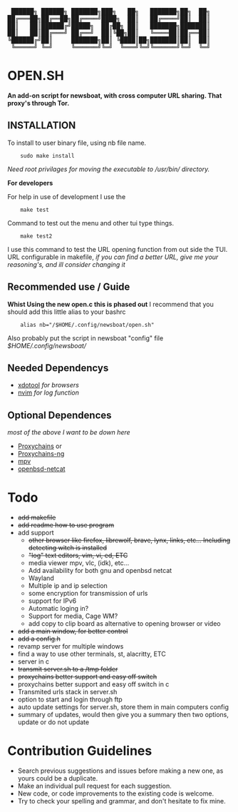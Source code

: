 <pre>
 ██████╗ ██████╗ ███████╗███╗   ██╗   ███████╗██╗  ██╗ 
██╔═══██╗██╔══██╗██╔════╝████╗  ██║   ██╔════╝██║  ██║
██║   ██║██████╔╝█████╗  ██╔██╗ ██║   ███████╗███████║
██║   ██║██╔═══╝ ██╔══╝  ██║╚██╗██║   ╚════██║██╔══██║
╚██████╔╝██║     ███████╗██║ ╚████║██╗███████║██║  ██║
 ╚═════╝ ╚═╝     ╚══════╝╚═╝  ╚═══╝╚═╝╚══════╝╚═╝  ╚═╝
</pre>

__OPEN.SH__
===========

__An add-on script for newsboat, with cross computer URL sharing.
That proxy's through Tor.__

INSTALLATION
------------

To install to user binary file, using nb file name.
        
        sudo make install

_Need root privilages for moving the executable to /usr/bin/ directory._

__For developers__

For help in use of development I use the
        
        make test

Command to test out the menu and other tui type things.

        make test2

I use this command to test the URL opening function from
out side the TUI. URL configurable in makefile, 
_if you can find a better URL, give me your reasoning's, and ill consider changing it_


Recommended use / Guide
----------------------

__Whist Using the new open.c this is phased out__
I recommend that you should 
add this little alias to your bashrc
        
        alias nb="/$HOME/.config/newsboat/open.sh"

Also probably put the script in newsboat "config" file _$HOME/.config/newsboat/_

Needed Dependencys
------------------

- [xdotool](https://github.com/jordansissel/xdotool) _for browsers_
- [nvim](https://neovim.io/) _for log function_

Optional Dependences
--------------------

_most of the above I want to be down here_

- [Proxychains](https://github.com/haad/proxychains) or
- [Proxychains-ng](https://github.com/rofl0r/proxychains-ng)
- [mpv](https://mpv.io/)
- [openbsd-netcat](https://salsa.debian.org/debian/netcat-openbsd)

Todo
====

- ~~add makefile~~
- ~~add readme how to use program~~
- add support
    * ~~other browser like firefox, librewolf, brave, lynx, links, etc... Including detecting witch is installed~~
    * ~~"log" text editors, vim, vi, ed, ETC~~
    * media viewer mpv, vlc, (idk), etc...
    * Add availability for both gnu and openbsd netcat
    * Wayland
    * Multiple ip and ip selection
    * some encryption for transmission of urls
    * support for IPv6
    * Automatic loging in?
    * Support for media, Cage WM?
    * add copy to clip board as alternative to opening browser or video
- ~~add a main window, for better control~~
- ~~add a config.h~~
- revamp server for multiple windows
- find a way to use other terminals, st, alacritty, ETC
- server in c
- ~~transmit server.sh to a /tmp folder~~
- ~~proxychains better support and easy off switch~~
- proxychains better support and easy off switch in c
- Transmited urls stack in server.sh
- option to start and login through ftp
- auto update settings for server.sh, store them in main computers config
- summary of updates, would then give you a summary then two options, update or do not update 


# Contribution Guidelines

* Search previous suggestions and issues before making a new one, as yours could be a duplicate.
* Make an individual pull request for each suggestion.
* New code, or code improvements to the existing code is welcome.
* Try to check your spelling and grammar, and don't hesitate to fix mine.
